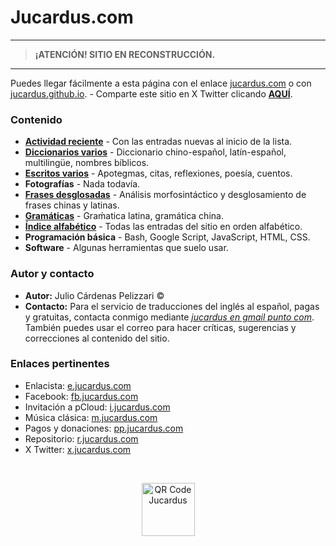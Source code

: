 # Jucardus.com

---

> **¡ATENCIÓN! SITIO EN RECONSTRUCCIÓN.**

---

Puedes llegar fácilmente a esta página con el enlace [jucardus.com](https://jucardus.com) o con [jucardus.github.io](https://jucardus.github.io). - Comparte este sitio en X Twitter clicando [**AQUÍ**](https://x.com/intent/tweet?text=Apotegmas%20%C2%B7%20Caracteres%20chinos%20%C2%B7%20Citas%20%C2%B7%20Cuentos%20%C2%B7%20Diario%20%C2%B7%20Enlaces%20%C2%B7%20Frases%20chinas%20%C2%B7%20Frases%20latinas%20%C2%B7%20Poes%C3%ADa%20%C2%B7%20Proverbios%20chinos%20%C2%B7%20Reflexiones%20%C2%B7%20Traducciones%20%C2%B7%20Vocabulario%20espa%C3%B1ol%20%C2%B7%20Vocabulario%20ingl%C3%A9s-espa%C3%B1ol%20%C2%B7%20Vocabulario%20multiling%C3%BCe%0A%E2%86%92%20https%3A%2F%2Fjucardus.github.io%0A%0A%40jucardus).

### Contenido

* [**Actividad reciente**](./indices/actividad.md) - Con las entradas nuevas al inicio de la lista.
* [**Diccionarios varios**](./indices/diccionarios.md) - Diccionario chino-español, latín-español, multilingüe, nombres bíblicos.
* [**Escritos varios**](./indices/escritos.md) - Apotegmas, citas, reflexiones, poesía, cuentos.
* **Fotografías** - Nada todavía.
* [**Frases desglosadas**](./indices/frases.md) - Análisis morfosintáctico y desglosamiento de frases chinas y latinas.
* [**Gramáticas**](./indices/gramaticas.md) - Graḿatica latina, gramática china.
* [**Índice alfabético**](./indices/alfabetico.md) - Todas las entradas del sitio en orden alfabético.
* **Programación básica** - Bash, Google Script, JavaScript, HTML, CSS.
* **Software** - Algunas herramientas que suelo usar.

### Autor y contacto

* **Autor:** Julio Cárdenas Pelizzari ©
* **Contacto:** Para el servicio de traducciones del inglés al español, pagas y gratuitas, contacta conmigo mediante [_jucardus en gmail punto com_](https://jucardus.github.io/#autor-y-contacto). También puedes usar el correo para hacer críticas, sugerencias y correcciones al contenido del sitio.

### Enlaces pertinentes

* Enlacista: [e.jucardus.com](https://enlcs.github.io)
* Facebook: [fb.jucardus.com](https://www.facebook.com/jucardus.page)
* Invitación a pCloud: [i.jucardus.com](https://u.pcloud.com/#page=register&invite=sBID7ZQ96upV)
* Música clásica: [m.jucardus.com](https://www.youtube.com/@jucardus/playlists)
* Pagos y donaciones: [pp.jucardus.com](https://paypal.me/jucardus)
* Repositorio: [r.jucardus.com](https://r.jucardus.com)
* X Twitter: [x.jucardus.com](https://x.com/jucardus)

&nbsp;

<p align="center">
  <img
    alt="QR Code Jucardus"
    src="https://i.postimg.cc/25xL80sg/qr-https-jucardus-com.png"
    width="85px"
    />
</p>
